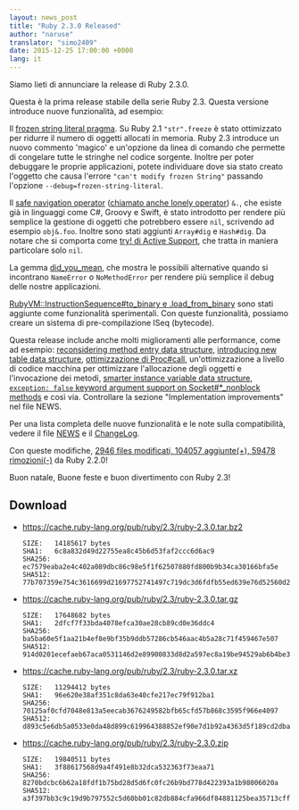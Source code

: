 ```yaml
---
layout: news_post
title: "Ruby 2.3.0 Released"
author: "naruse"
translator: "simo2409"
date: 2015-12-25 17:00:00 +0000
lang: it
---
```


Siamo lieti di annunciare la release di Ruby 2.3.0.

Questa è la prima release stabile della serie Ruby 2.3.
Questa versione introduce nuove funzionalità, ad esempio:

Il [frozen string literal pragma](https://bugs.ruby-lang.org/issues/11473).
Su Ruby 2.1 `"str".freeze` è stato ottimizzato per ridurre il numero di oggetti allocati in memoria.
Ruby 2.3 introduce un nuovo commento 'magico' e un'opzione da linea di comando che
permette di congelare tutte le stringhe nel codice sorgente.
Inoltre per poter debuggare le proprie applicazioni, potete individuare dove sia
stato creato l'oggetto che causa l'errore `"can't modify frozen String"` passando
l'opzione `--debug=frozen-string-literal`.

Il [safe navigation operator](https://bugs.ruby-lang.org/issues/11537)
([chiamato anche lonely operator](https://instagram.com/p/-M9l6mRPLR/)) `&.`,
che esiste già in linguaggi come C#, Groovy e Swift, è stato introdotto per
rendere più semplice la gestione di oggetti che potrebbero essere `nil`,
scrivendo ad esempio `obj&.foo`. Inoltre sono stati aggiunti `Array#dig` e
`Hash#dig`.
Da notare che si comporta come [try! di Active Support](http://api.rubyonrails.org/v4.2.5/classes/Object.html#method-i-try-21),
che tratta in maniera particolare solo `nil`.

La gemma [did_you_mean](https://bugs.ruby-lang.org/issues/11252),
che mostra le possibili alternative quando si incontrano `NameError` o
`NoMethodError` per rendere più semplice il debug delle nostre applicazioni.

[RubyVM::InstructionSequence#to_binary e .load_from_binary](https://bugs.ruby-lang.org/issues/11788) sono stati aggiunte come funzionalità sperimentali.
Con queste funzionalità, possiamo creare un sistema di pre-compilazione ISeq (bytecode).

Questa release include anche molti miglioramenti alle performance, come ad esempio:
[reconsidering method entry data structure](https://bugs.ruby-lang.org/issues/11278),
[introducing new table data structure](https://bugs.ruby-lang.org/issues/11420),
[ottimizzazione di Proc#call](https://bugs.ruby-lang.org/issues/11569),
un'ottimizzazione a livello di codice macchina per ottimizzare l'allocazione
degli oggetti e l'invocazione dei metodi,
[smarter instance variable data structure](https://bugs.ruby-lang.org/issues/11170),
[`exception: false` keyword argument support on Socket#*_nonblock methods](https://bugs.ruby-lang.org/issues/11229)
e così via. Controllare la sezione "Implementation improvements" nel file NEWS.

Per una lista completa delle nuove funzionalità e le note sulla compatibilità, vedere il file
[NEWS](https://github.com/ruby/ruby/blob/v2_3_0/NEWS) e il
[ChangeLog](https://github.com/ruby/ruby/blob/v2_3_0/ChangeLog).

Con queste modifiche, [2946 files modificati, 104057 aggiunte(+), 59478 rimozioni(-)](https://github.com/ruby/ruby/compare/v2_2_0...v2_3_0) da Ruby 2.2.0!

Buon natale, Buone feste e buon divertimento con Ruby 2.3!

## Download

* <https://cache.ruby-lang.org/pub/ruby/2.3/ruby-2.3.0.tar.bz2>

      SIZE:   14185617 bytes
      SHA1:   6c8a832d49d22755ea8c45b6d53faf2ccc6d6ac9
      SHA256: ec7579eaba2e4c402a089dbc86c98e5f1f62507880fd800b9b34ca30166bfa5e
      SHA512: 77b707359e754c3616699d21697752741497c719dc3d6fdfb55ed639e76d52560d293ae54cbe5c63be78dc73fbe60f1b8615d704d017bdfe1994aa9747d26a6c

* <https://cache.ruby-lang.org/pub/ruby/2.3/ruby-2.3.0.tar.gz>

      SIZE:   17648682 bytes
      SHA1:   2dfcf7f33bda4078efca30ae28cb89cd0e36ddc4
      SHA256: ba5ba60e5f1aa21b4ef8e9bf35b9ddb57286cb546aac4b5a28c71f459467e507
      SHA512: 914d0201ecefaeb67aca0531146d2e89900833d8d2a597ec8a19be94529ab6b4be367f9b0cee2868b407288896cc14b64d96150223cac0aef8aafc46fc3dd7cc

* <https://cache.ruby-lang.org/pub/ruby/2.3/ruby-2.3.0.tar.xz>

      SIZE:   11294412 bytes
      SHA1:   96e620e38af351c8da63e40cfe217ec79f912ba1
      SHA256: 70125af0cfd7048e813a5eecab3676249582bfb65cfd57b868c3595f966e4097
      SHA512: d893c5e6db5a0533e0da48d899c619964388852ef90e7d1b92a4363d5f189cd2dba32a009581f62b9f42a8e6027975fc3c18b64faf356f5e3ac43a8d69ec5327

* <https://cache.ruby-lang.org/pub/ruby/2.3/ruby-2.3.0.zip>

      SIZE:   19840511 bytes
      SHA1:   3f88617568d9a4f491e8b32dca532363f73eaa71
      SHA256: 8270bdcbc6b62a18fdf1b75bd28d5d6fc0fc26b9bd778d422393a1b98006020a
      SHA512: a3f397bb3c9c19d9b797552c5d60bb01c82db884cfa966df84881125bea35713cffd99f88fb86b271bae72d9cfb09ad9b33838cffcf6365c091459479914fdef
